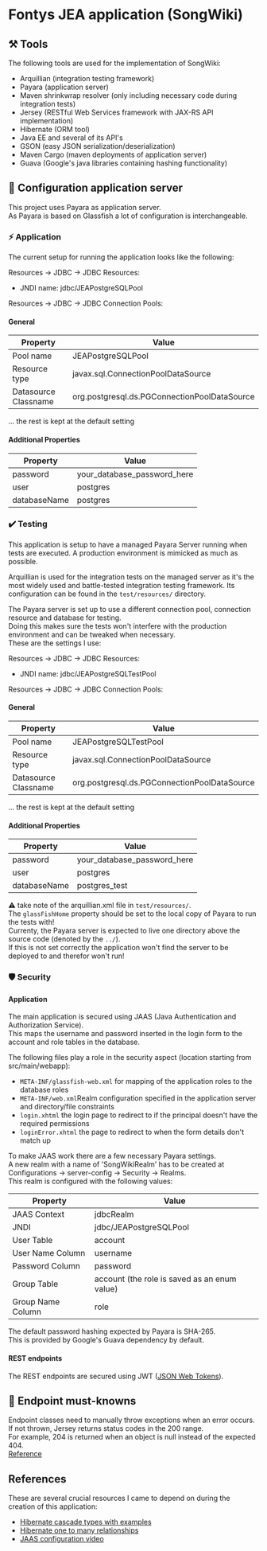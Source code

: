 # Fontys JEA application (SongWiki)

## :hammer_and_pick: Tools
The following tools are used for the implementation of SongWiki:

- Arquillian (integration testing framework)
- Payara (application server)
- Maven shrinkwrap resolver (only including necessary code during integration tests)
- Jersey (RESTful Web Services framework with JAX-RS API implementation)
- Hibernate (ORM tool)
- Java EE and several of its API's
- GSON (easy JSON serialization/deserialization)
- Maven Cargo (maven deployments of application server)
- Guava (Google's java libraries containing hashing functionality)

## :wrench: Configuration application server
This project uses Payara as application server.  
As Payara is based on Glassfish a lot of configuration is interchangeable.

### :zap: Application
The current setup for running the application looks like the following:

Resources -> JDBC -> JDBC Resources:
* JNDI name: jdbc/JEAPostgreSQLPool

Resources -> JDBC -> JDBC Connection Pools:
#### General
| Property             | Value                                        |
|----------------------|----------------------------------------------|
| Pool name            | JEAPostgreSQLPool                            |
| Resource type        | javax.sql.ConnectionPoolDataSource           |
| Datasource Classname | org.postgresql.ds.PGConnectionPoolDataSource |

... the rest is kept at the default setting
    
#### Additional Properties
| Property     | Value                       |
|--------------|-----------------------------|
| password     | your_database_password_here |
| user         | postgres                    |
| databaseName | postgres                    |

### :heavy_check_mark: Testing
This application is setup to have a managed Payara Server running when tests are executed.
A production environment is mimicked as much as possible.

Arquillian is used for the integration tests on the managed server as it's the most widely used and battle-tested 
integration testing framework. Its configuration can be found in the `test/resources/` directory.

The Payara server is set up to use a different connection pool, connection resource and database for testing.  
Doing this makes sure the tests won't interfere with the production environment and can be tweaked when necessary.  
These are the settings I use:

Resources -> JDBC -> JDBC Resources:
* JNDI name: jdbc/JEAPostgreSQLTestPool

Resources -> JDBC -> JDBC Connection Pools:
#### General
| Property             | Value                                        |
|----------------------|----------------------------------------------|
| Pool name            | JEAPostgreSQLTestPool                        |
| Resource type        | javax.sql.ConnectionPoolDataSource           |
| Datasource Classname | org.postgresql.ds.PGConnectionPoolDataSource |

... the rest is kept at the default setting
    
#### Additional Properties
| Property     | Value                       |
|--------------|-----------------------------|
| password     | your_database_password_here |
| user         | postgres                    |
| databaseName | postgres_test               |

:warning: take note of the arquillian.xml file in `test/resources/`.  
The `glassFishHome` property should be set to the local copy of Payara to run the tests with!  
Currenty, the Payara server is expected to live one directory above the source code (denoted by the `../`).  
If this is not set correctly the application won't find the server to be deployed to and therefor won't run!

### :shield: Security  
#### Application  
The main application is secured using JAAS (Java Authentication and Authorization Service).  
This maps the username and password inserted in the login form to the account and role tables in the database.

The following files play a role in the security aspect (location starting from src/main/webapp):
* `META-INF/glassfish-web.xml` for mapping of the application roles to the database roles
* `META-INF/web.xml`Realm configuration specified in the application server and directory/file constraints
* `login.xhtml` the login page to redirect to if the principal doesn't have the required permissions
* `loginError.xhtml` the page to redirect to when the form details don't match up

To make JAAS work there are a few necessary Payara settings.  
A new realm with a name of 'SongWikiRealm' has to be created at Configurations -> server-config -> Security -> Realms.  
This realm is configured with the following values:

| Property          | Value                                        |
|-------------------|----------------------------------------------|
| JAAS Context      | jdbcRealm                                    |
| JNDI              | jdbc/JEAPostgreSQLPool                       |
| User Table        | account                                      |
| User Name Column  | username                                     |
| Password Column   | password                                     |
| Group Table       | account (the role is saved as an enum value) |
| Group Name Column | role                                         |

The default password hashing expected by Payara is SHA-265.  
This is provided by Google's Guava dependency by default.

#### REST endpoints  
The REST endpoints are secured using JWT ([JSON Web Tokens](https://jwt.io/)).

## :round_pushpin: Endpoint must-knowns
Endpoint classes need to manually throw exceptions when an error occurs.  
If not thrown, Jersey returns status codes in the 200 range.  
For example, 204 is returned when an object is null instead of the expected 404.  
[Reference](https://stackoverflow.com/a/22869076)

## References
These are several crucial resources I came to depend on during the creation of this application:

- [Hibernate cascade types with examples](https://vladmihalcea.com/a-beginners-guide-to-jpa-and-hibernate-cascade-types/)
- [Hibernate one to many relationships](https://vladmihalcea.com/the-best-way-to-map-a-onetomany-association-with-jpa-and-hibernate/)
- [JAAS configuration video](https://www.youtube.com/watch?v=1xsU6juUZd0)